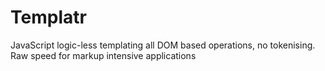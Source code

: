 Templatr
========

JavaScript logic-less templating all DOM based operations, no tokenising. Raw speed for markup intensive applications
